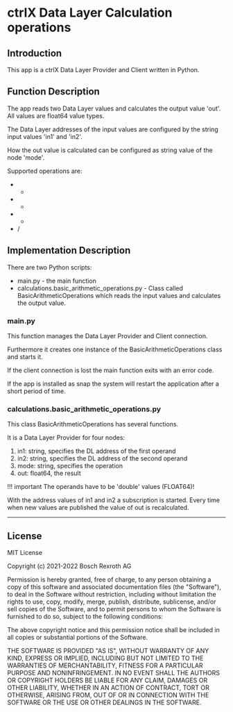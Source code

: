 # ctrlX Data Layer Calculation operations 

## Introduction

This app is a ctrlX Data Layer Provider and Client written in Python.

## Function Description

The app reads two Data Layer values and calculates the output value 'out'. All values are float64 value types.

The Data Layer addresses of the input values are configured by the string input values 'in1' and 'in2'.

How the out value is calculated can be configured as string value of the node 'mode'.

 Supported operations are:

- +
- -
- *
- /

## Implementation Description 

There are two Python scripts:

- main.py - the main function
- calculations.basic_arithmetic_operations.py - Class called BasicArithmeticOperations which reads the input values and calculates the output value.

### main.py

This function manages the Data Layer Provider and Client connection.

Furthermore it creates one instance of the BasicArithmeticOperations class and starts it.

If the client connection is lost the main function exits with an error code.

If the app is installed as snap the system will restart the application after a short period of time.

### calculations.basic_arithmetic_operations.py

This class BasicArithmeticOperations has several functions.

It is a Data Layer Provider for four nodes: 
1. in1: string, specifies the DL address of the first operand
2. in2: string, specifies the DL address of the second operand
3. mode: string, specifies the operation
4. out: float64, the result

!!! important
    The operands have to be 'double' values (FLOAT64)!
    
With the address values of in1 and in2 a subscription is started. Every time when new values are published the value of out is recalculated.

___

## License

MIT License

Copyright (c) 2021-2022 Bosch Rexroth AG

Permission is hereby granted, free of charge, to any person obtaining a copy
of this software and associated documentation files (the "Software"), to deal
in the Software without restriction, including without limitation the rights
to use, copy, modify, merge, publish, distribute, sublicense, and/or sell
copies of the Software, and to permit persons to whom the Software is
furnished to do so, subject to the following conditions:

The above copyright notice and this permission notice shall be included in all
copies or substantial portions of the Software.

THE SOFTWARE IS PROVIDED "AS IS", WITHOUT WARRANTY OF ANY KIND, EXPRESS OR
IMPLIED, INCLUDING BUT NOT LIMITED TO THE WARRANTIES OF MERCHANTABILITY,
FITNESS FOR A PARTICULAR PURPOSE AND NONINFRINGEMENT. IN NO EVENT SHALL THE
AUTHORS OR COPYRIGHT HOLDERS BE LIABLE FOR ANY CLAIM, DAMAGES OR OTHER
LIABILITY, WHETHER IN AN ACTION OF CONTRACT, TORT OR OTHERWISE, ARISING FROM,
OUT OF OR IN CONNECTION WITH THE SOFTWARE OR THE USE OR OTHER DEALINGS IN THE
SOFTWARE.
